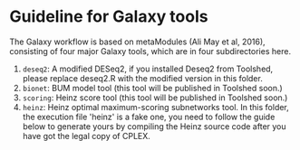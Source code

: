 # Guideline for Galaxy tools
The Galaxy workflow is based on metaModules (Ali May et al, 2016), consisting of four major Galaxy tools, which are in four subdirectories here.

1. `deseq2`: A modified DESeq2, if you installed Deseq2 from Toolshed, please replace deseq2.R with the modified version in this folder.
2. `bionet`: BUM model tool (this tool will be published in Toolshed soon.)
3. `scoring`: Heinz score tool (this tool will be published in Toolshed soon.)
4. `heinz`: Heinz optimal maximum-scoring subnetworks tool. In this folder, the execution file 'heinz' is a fake one, you need to follow the guide below to generate yours by compiling the Heinz source code after you have got the legal copy of CPLEX.
